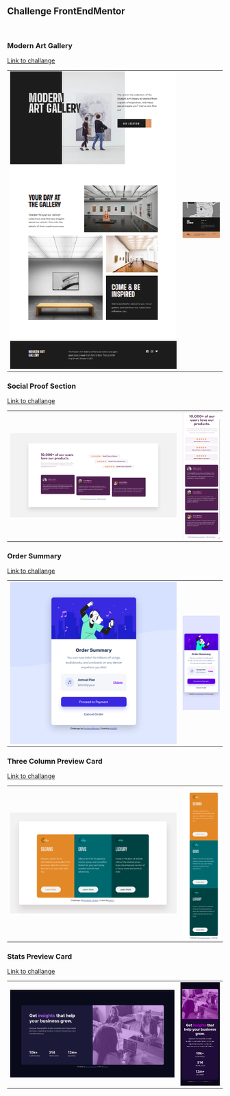 ## Challenge FrontEndMentor
<br>

### Modern Art Gallery
[Link to challange](https://www.frontendmentor.io/challenges/art-gallery-website-yVdrZlxyA)

<table>
  <tr>
    <td style ="width: 80%;" ><img src="https://github.com/VoltG3/HTML_frontendmentor/blob/master/Modern_art_gallery/01_Desktop_index.png" alt="img"></td>
    <td style ="width: 20%;"><img src="https://github.com/VoltG3/HTML_frontendmentor/blob/master/Modern_art_gallery/01_Desktop_location.png" alt="img"></td>
  <tr>
 </table>

### Social Proof Section
[Link to challange](https://www.frontendmentor.io/solutions/social-proof-section-challenge-using-html-css-css-flexbox-ilfxB93EA)

<table>
  <tr>
    <td style ="width: 80%;" ><img src="https://github.com/VoltG3/HTML_frontendmentor/blob/master/Social_proof_section/desktop.png" alt="img"></td>
    <td style ="width: 20%;"><img src="https://github.com/VoltG3/HTML_frontendmentor/blob/master/Social_proof_section/mobile.png" alt="img"></td>
  <tr>
 </table>

### Order Summary
[Link to challange](https://www.frontendmentor.io/solutions/ordersummarycomponent-xiPcjVBpW)

<table>
  <tr>
    <td style ="width: 80%;" ><img src="https://github.com/VoltG3/HTML_frontendmentor/blob/master/Order_summary/desktop.png" alt="img"></td>
    <td style ="width: 20%;"><img src="https://github.com/VoltG3/HTML_frontendmentor/blob/master/Order_summary/mobile.png" alt="img"></td>
  <tr>
 </table>

### Three Column Preview Card
[Link to challange](https://www.frontendmentor.io/solutions/3column-preview-card-solution-lkcEvXod8)

<table>
  <tr>
    <td style ="width: 80%;"><img src="https://github.com/VoltG3/HTML_frontendmentor/blob/master/Three_column_preview_card/desktop.png" alt="img"></td>
    <td style ="width: 20%;"><img src="https://github.com/VoltG3/HTML_frontendmentor/blob/master/Three_column_preview_card/mobile.png" alt="img"></td>
  <tr>
 </table>

### Stats Preview Card
[Link to challange](https://www.frontendmentor.io/challenges/stats-preview-card-component-8JqbgoU62)

<table>
  <tr>
    <td style ="width: 79%;"><img src="https://github.com/VoltG3/HTML_frontendmentor/blob/master/Stats_preview_card/desktop.png" alt="img"></td>
    <td style ="width: 21%;"><img src="https://github.com/VoltG3/HTML_frontendmentor/blob/master/Stats_preview_card/mobile.png" alt="img"></td>
  <tr>
 </table>
 

 

 
